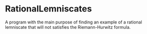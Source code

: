 # RationalLemniscates
A program with the main purpose of finding an example of a rational lemniscate that will not satisfies the Riemann-Hurwitz formula.
